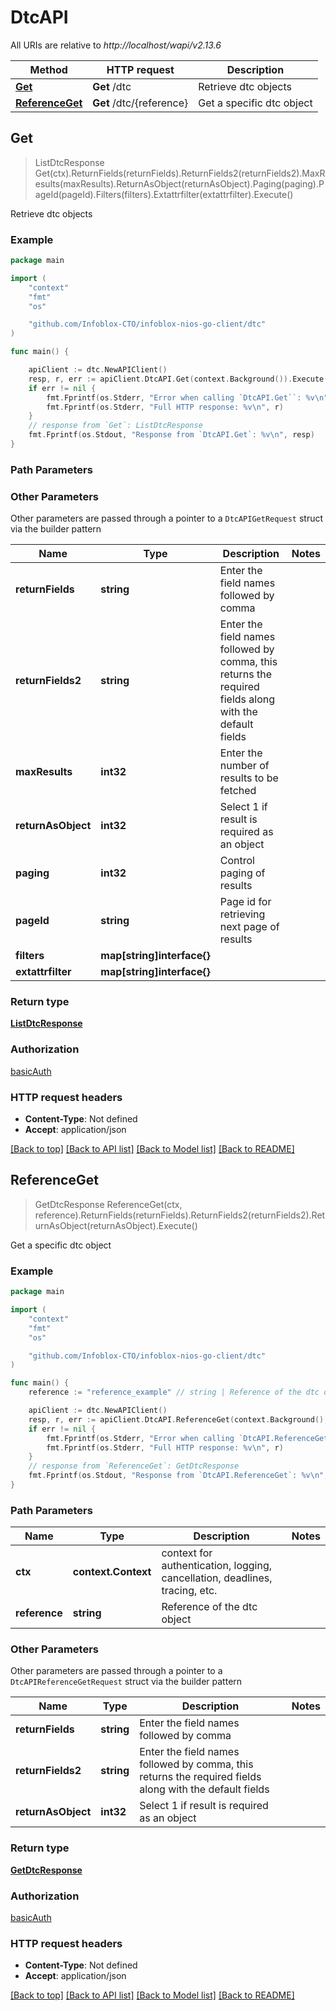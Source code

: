 # DtcAPI

All URIs are relative to *http://localhost/wapi/v2.13.6*

Method | HTTP request | Description
------------- | ------------- | -------------
[**Get**](DtcAPI.md#Get) | **Get** /dtc | Retrieve dtc objects
[**ReferenceGet**](DtcAPI.md#ReferenceGet) | **Get** /dtc/{reference} | Get a specific dtc object



## Get

> ListDtcResponse Get(ctx).ReturnFields(returnFields).ReturnFields2(returnFields2).MaxResults(maxResults).ReturnAsObject(returnAsObject).Paging(paging).PageId(pageId).Filters(filters).Extattrfilter(extattrfilter).Execute()

Retrieve dtc objects



### Example

```go
package main

import (
	"context"
	"fmt"
	"os"

	"github.com/Infoblox-CTO/infoblox-nios-go-client/dtc"
)

func main() {

	apiClient := dtc.NewAPIClient()
	resp, r, err := apiClient.DtcAPI.Get(context.Background()).Execute()
	if err != nil {
		fmt.Fprintf(os.Stderr, "Error when calling `DtcAPI.Get``: %v\n", err)
		fmt.Fprintf(os.Stderr, "Full HTTP response: %v\n", r)
	}
	// response from `Get`: ListDtcResponse
	fmt.Fprintf(os.Stdout, "Response from `DtcAPI.Get`: %v\n", resp)
}
```

### Path Parameters



### Other Parameters

Other parameters are passed through a pointer to a `DtcAPIGetRequest` struct via the builder pattern


Name | Type | Description  | Notes
------------- | ------------- | ------------- | -------------
**returnFields** | **string** | Enter the field names followed by comma | 
**returnFields2** | **string** | Enter the field names followed by comma, this returns the required fields along with the default fields | 
**maxResults** | **int32** | Enter the number of results to be fetched | 
**returnAsObject** | **int32** | Select 1 if result is required as an object | 
**paging** | **int32** | Control paging of results | 
**pageId** | **string** | Page id for retrieving next page of results | 
**filters** | **map[string]interface{}** |  | 
**extattrfilter** | **map[string]interface{}** |  | 

### Return type

[**ListDtcResponse**](ListDtcResponse.md)

### Authorization

[basicAuth](../README.md#basicAuth)

### HTTP request headers

- **Content-Type**: Not defined
- **Accept**: application/json

[[Back to top]](#) [[Back to API list]](../README.md#documentation-for-api-endpoints)
[[Back to Model list]](../README.md#documentation-for-models)
[[Back to README]](../README.md)


## ReferenceGet

> GetDtcResponse ReferenceGet(ctx, reference).ReturnFields(returnFields).ReturnFields2(returnFields2).ReturnAsObject(returnAsObject).Execute()

Get a specific dtc object



### Example

```go
package main

import (
	"context"
	"fmt"
	"os"

	"github.com/Infoblox-CTO/infoblox-nios-go-client/dtc"
)

func main() {
	reference := "reference_example" // string | Reference of the dtc object

	apiClient := dtc.NewAPIClient()
	resp, r, err := apiClient.DtcAPI.ReferenceGet(context.Background(), reference).Execute()
	if err != nil {
		fmt.Fprintf(os.Stderr, "Error when calling `DtcAPI.ReferenceGet``: %v\n", err)
		fmt.Fprintf(os.Stderr, "Full HTTP response: %v\n", r)
	}
	// response from `ReferenceGet`: GetDtcResponse
	fmt.Fprintf(os.Stdout, "Response from `DtcAPI.ReferenceGet`: %v\n", resp)
}
```

### Path Parameters


Name | Type | Description  | Notes
------------- | ------------- | ------------- | -------------
**ctx** | **context.Context** | context for authentication, logging, cancellation, deadlines, tracing, etc.
**reference** | **string** | Reference of the dtc object | 

### Other Parameters

Other parameters are passed through a pointer to a `DtcAPIReferenceGetRequest` struct via the builder pattern


Name | Type | Description  | Notes
------------- | ------------- | ------------- | -------------
**returnFields** | **string** | Enter the field names followed by comma | 
**returnFields2** | **string** | Enter the field names followed by comma, this returns the required fields along with the default fields | 
**returnAsObject** | **int32** | Select 1 if result is required as an object | 

### Return type

[**GetDtcResponse**](GetDtcResponse.md)

### Authorization

[basicAuth](../README.md#basicAuth)

### HTTP request headers

- **Content-Type**: Not defined
- **Accept**: application/json

[[Back to top]](#) [[Back to API list]](../README.md#documentation-for-api-endpoints)
[[Back to Model list]](../README.md#documentation-for-models)
[[Back to README]](../README.md)

